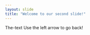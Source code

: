 ```yaml
---
layout: slide
title: "Welcome to our second slide!"
---
```

The-text
Use the left arrow to go back!
